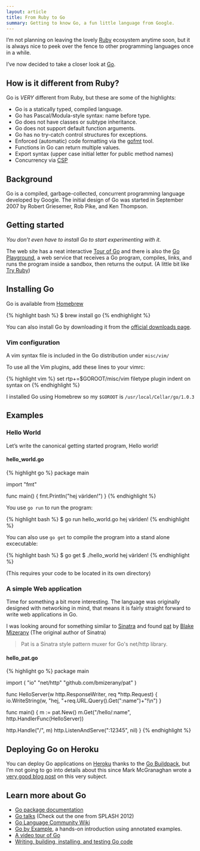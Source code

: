 ```yaml
---
layout: article
title: From Ruby to Go
summary: Getting to know Go, a fun little language from Google.
---
```

I’m not planning on leaving the lovely 
[Ruby](http://www.ruby-lang.org/en/) ecosystem anytime soon, 
but it is always nice to peek over the fence to other 
programming languages once in a while.

I’ve now decided to take a closer look at [Go](http://golang.org/).

## How is it different from Ruby?

Go is *VERY* different from Ruby, but these are some of the
highlights:

 - Go is a statically typed, compiled language.
 - Go has Pascal/Modula-style syntax: name before type.
 - Go does not have classes or subtype inheritance.
 - Go does not support default function arguments.
 - Go has no try-catch control structures for exceptions.
 - Enforced (automatic) code formatting via the [gofmt](http://golang.org/cmd/gofmt/) tool.
 - Functions in Go can return multiple values.
 - Export syntax (upper case initial letter for public method names)
 - Concurrency via [CSP](http://en.wikipedia.org/wiki/Communicating_sequential_processes)

## Background

Go is a compiled, garbage-collected, concurrent programming 
language developed by Google. The initial design of Go was started in September 2007 by Robert Griesemer, Rob Pike, 
and Ken Thompson.

## Getting started

*You don’t even have to install Go to start experimenting with it.*

The web site has a neat interactive [Tour of Go](http://tour.golang.org/) 
and there is also the [Go Playground](http://play.golang.org/), a web 
service that receives a Go program, compiles, links, and runs 
the program inside a sandbox, then returns the output.
(A little bit like [Try Ruby](http://tryruby.org/))

## Installing Go

Go is available from [Homebrew](http://mxcl.github.io/homebrew/)

{% highlight bash %}
$ brew install go
{% endhighlight %}

You can also install Go by downloading it from 
the [official downloads page](http://code.google.com/p/go/downloads/list).

### Vim configuration

A vim syntax file is included in the Go distribution under `misc/vim/`

To use all the Vim plugins, add these lines to your vimrc:

{% highlight vim %}
set rtp+=$GOROOT/misc/vim
filetype plugin indent on
syntax on
{% endhighlight %}

I installed Go using Homebrew so my `$GOROOT` is `/usr/local/Cellar/go/1.0.3`

## Examples

### Hello World

Let’s write the canonical getting started program, Hello world!

#### hello_world.go

{% highlight go %}
package main
    
import "fmt"

func main() {
    fmt.Println("hej världen!")
}
{% endhighlight %}

You use `go run` to run the program:

{% highlight bash %}
$ go run hello_world.go
hej världen!
{% endhighlight %}

You can also use `go get` to compile the 
program into a stand alone excecutable:

{% highlight bash %}
$ go get
$ ./hello_world
hej världen!
{% endhighlight %}

(This requires your code to be located in its own directory)

### A simple Web application

Time for something a bit more interesting. The language 
was originally designed with networking in mind, that 
means it is fairly straight forward to write web applications in Go.

I was looking around for something similar to 
[Sinatra](http://www.sinatrarb.com/) and found 
[pat](https://github.com/bmizerany/pat) 
by [Blake Mizerany](https://twitter.com/bmizerany)
(The original author of Sinatra)

> Pat is a Sinatra style pattern muxer for Go's net/http library.

#### hello_pat.go 
{% highlight go %}
package main

import (
  "io"
  "net/http"
  "github.com/bmizerany/pat"
)

func HelloServer(w http.ResponseWriter, req *http.Request) {
  io.WriteString(w, "hej, "+req.URL.Query().Get(":name")+"!\n")
}

func main() {
  m := pat.New()
  m.Get("/hello/:name", http.HandlerFunc(HelloServer))

  http.Handle("/", m)
  http.ListenAndServe(":12345", nil)
}
{% endhighlight %}

## Deploying Go on Heroku

You can deploy Go applications on [Heroku](http://www.heroku.com/) 
thanks to the [Go
Buildpack](https://github.com/kr/heroku-buildpack-go), but I’m not going to go into details about this since 
Mark McGranaghan wrote a 
[very good blog post](http://mmcgrana.github.com/2012/09/getting-started-with-go-on-heroku.html)
on this very subject.

## Learn more about Go

 - [Go package documentation](http://golang.org/pkg/)
 - [Go talks](http://talks.golang.org/) (Check out the one from SPLASH 2012)
 - [Go Language Community Wiki](http://code.google.com/p/go-wiki/w/list)
 - [Go by Example](https://gobyexample.com/), a hands-on 
   introduction using annotated examples.
 - [A video tour of Go](http://www.youtube.com/watch?v=ytEkHepK08c)
 - [Writing, building, installing, and testing Go code](http://www.youtube.com/watch?v=XCsL89YtqCs)
